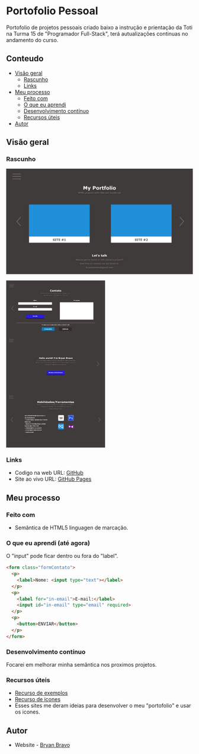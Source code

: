 # Portofolio Pessoal
Portofolio de projetos pessoais criado baixo a instrução e prientação da Toti na Turma 15 de "Programador Full-Stack", terá autualizações continuas no andamento do curso.

## Conteudo

- [Visão geral](#visao-geral)
  - [Rascunho](#rascunho)
  - [Links](#links)
- [Meu processo](#meu-processo)
  - [Feito com](#feito-com)
  - [O que eu aprendi](#o-que-eu-aprendi)
  - [Desenvolvimento contínuo](#desenvolvimento-contínuo)
  - [Recursos úteis](#recursos-uteis)
- [Autor](#autor)

## Visão geral

### Rascunho

![](/src/imagens/Portofolio.png)
<div> 
  <img align="center" height="150em" src="/src/imagens/Contato.png" />
  <img align="center" height="150em" src="/src/imagens/Sobre.png" />
  <img align="center" height="150em" src="/src/imagens/Habilidades.png" />
</div>

### Links

- Codigo na web URL: [GitHub](https://github.com/Akherox/portofolio)
- Site ao vivo URL: [GitHub Pages](https://portofolio-akherox.vercel.app/)

## Meu processo

### Feito com

- Semântica de HTML5 linguagen de marcação.

### O que eu aprendi (até agora)

O "input" pode ficar dentro ou fora do "label".

```html
<form class="formContato">
  <p>
    <label>Nome: <input type="text"></label>
  </p>
  <p>
    <label for="in-email">E-mail:</label>
    <input id="in-email" type="email" required>
  </p>
  <p>
    <button>ENVIAR</button>
  </p>
</form>
```
<!-- ```css
main {
    min-height: 100vh;
    display: flex;
    align-items: center;
    justify-content: center;
    background-color: hsl(212, 45%, 89%);  
}
``` -->

### Desenvolvimento contínuo

Focarei em melhorar minha semântica nos proximos projetos.

### Recursos úteis

- [Recurso de exemplos](https://themeforest.net/)
- [Recurso de icones](https://devicon.dev/)
- Esses sites me deram ideias para desenvolver o meu "portofolio" e usar os icones.

## Autor

- Website - [Bryan Bravo](https://www.linkedin.com/in/alex-bravo-008-mk)
